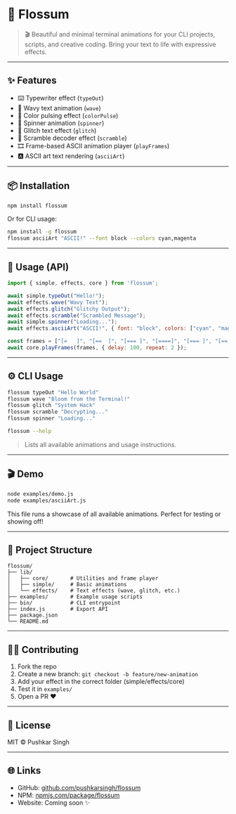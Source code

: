 # 🌸 Flossum

> 🎬 Beautiful and minimal terminal animations for your CLI projects, scripts, and creative coding. Bring your text to life with expressive effects.

---

## ✨ Features

* ⌨️ Typewriter effect (`typeOut`)
* 🌊 Wavy text animation (`wave`)
* 🌈 Color pulsing effect (`colorPulse`)
* 🔁 Spinner animation (`spinner`)
* 🤯 Glitch text effect (`glitch`)
* 🧩 Scramble decoder effect (`scramble`)
* 🎞 Frame-based ASCII animation player (`playFrames`)
* 🅰️ ASCII art text rendering (`asciiArt`)

---

## 📦 Installation

```bash
npm install flossum
```

Or for CLI usage:

```bash
npm install -g flossum
flossum asciiArt "ASCII!" --font block --colors cyan,magenta
```

---

## 🧪 Usage (API)

```js
import { simple, effects, core } from 'flossum';

await simple.typeOut("Hello!");
await effects.wave("Wavy Text");
await effects.glitch("Glitchy Output");
await effects.scramble("Scrambled Message");
await simple.spinner("Loading...");
await effects.asciiArt("ASCII!", { font: "block", colors: ["cyan", "magenta"] });

const frames = ["[=   ]", "[==  ]", "[=== ]", "[====]", "[=== ]", "[==  ]", "[=   ]"];
await core.playFrames(frames, { delay: 100, repeat: 2 });
```

---

## ⚙️ CLI Usage

```bash
flossum typeOut "Hello World"
flossum wave "Bloom from the Terminal!"
flossum glitch "System Hack"
flossum scramble "Decrypting..."
flossum spinner "Loading..."
```

```bash
flossum --help
```

> Lists all available animations and usage instructions.

---

## 🎬 Demo

```bash
node examples/demo.js
node examples/asciiArt.js
```

This file runs a showcase of all available animations. Perfect for testing or showing off!

---

## 📁 Project Structure

```
flossum/
├── lib/
│   ├── core/       # Utilities and frame player
│   ├── simple/     # Basic animations
│   └── effects/    # Text effects (wave, glitch, etc.)
├── examples/       # Example usage scripts
├── bin/            # CLI entrypoint
├── index.js        # Export API
├── package.json
└── README.md
```

---

## 🧑‍💻 Contributing

1. Fork the repo
2. Create a new branch: `git checkout -b feature/new-animation`
3. Add your effect in the correct folder (simple/effects/core)
4. Test it in `examples/`
5. Open a PR ❤️

---

## 🧾 License

MIT © Pushkar Singh

---

## 🌐 Links

* GitHub: [github.com/pushkarsingh/flossum](https://github.com/pushkarsingh/flossum)
* NPM: [npmjs.com/package/flossum](https://www.npmjs.com/package/flossum)
* Website: Coming soon ✨
